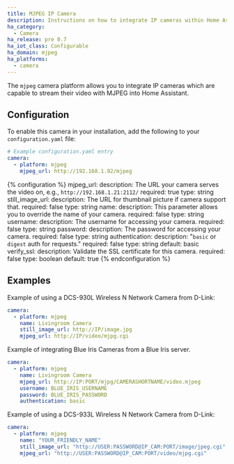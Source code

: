 ```yaml
---
title: MJPEG IP Camera
description: Instructions on how to integrate IP cameras within Home Assistant.
ha_category:
  - Camera
ha_release: pre 0.7
ha_iot_class: Configurable
ha_domain: mjpeg
ha_platforms:
  - camera
---
```


The `mjpeg` camera platform allows you to integrate IP cameras which are capable
to stream their video with MJPEG into Home Assistant.

## Configuration

To enable this camera in your installation,
add the following to your `configuration.yaml` file:

```yaml
# Example configuration.yaml entry
camera:
  - platform: mjpeg
    mjpeg_url: http://192.168.1.92/mjpeg
```

{% configuration %}
mjpeg_url:
  description: The URL your camera serves the video on, e.g., `http://192.168.1.21:2112/`
  required: true
  type: string
still_image_url:
  description: The URL for thumbnail picture if camera support that.
  required: false
  type: string
name:
  description: This parameter allows you to override the name of your camera.
  required: false
  type: string
username:
  description: The username for accessing your camera.
  required: false
  type: string
password:
  description: The password for accessing your camera.
  required: false
  type: string
authentication:
  description: "`basic` or `digest` auth for requests."
  required: false
  type: string
  default: basic
verify_ssl:
  description: Validate the SSL certificate for this camera.
  required: false
  type: boolean
  default: true
{% endconfiguration %}

## Examples

Example of using a DCS-930L Wireless N Network Camera from D-Link:

```yaml
camera:
  - platform: mjpeg
    name: Livingroom Camera
    still_image_url: http://IP/image.jpg
    mjpeg_url: http://IP/video/mjpg.cgi
```

Example of integrating Blue Iris Cameras from a Blue Iris server.

```yaml
camera:
  - platform: mjpeg
    name: Livingroom Camera
    mjpeg_url: http://IP:PORT/mjpg/CAMERASHORTNAME/video.mjpeg
    username: BLUE_IRIS_USERNAME
    password: BLUE_IRIS_PASSWORD
    authentication: basic
```

Example of using a DCS-933L Wireless N Network Camera from D-Link:

```yaml
camera:
  - platform: mjpeg
    name: "YOUR_FRIENDLY_NAME"
    still_image_url: "http://USER:PASSWORD@IP_CAM:PORT/image/jpeg.cgi"
    mjpeg_url: "http://USER:PASSWORD@IP_CAM:PORT/video/mjpg.cgi"
```

